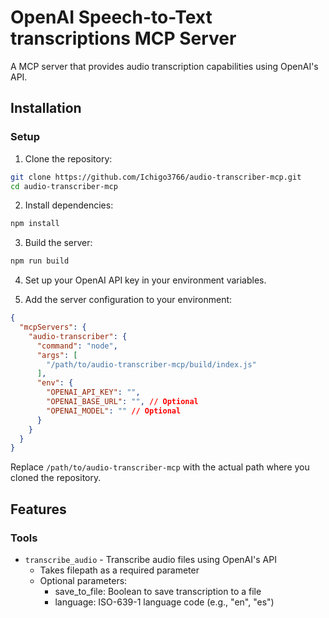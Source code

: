 # OpenAI Speech-to-Text transcriptions MCP Server

A MCP server that provides audio transcription capabilities using OpenAI's API.

## Installation

### Setup

1. Clone the repository:
```bash
git clone https://github.com/Ichigo3766/audio-transcriber-mcp.git
cd audio-transcriber-mcp
```

2. Install dependencies:
```bash
npm install
```

3. Build the server:
```bash
npm run build
```

4. Set up your OpenAI API key in your environment variables.

5. Add the server configuration to your environment:

```json
{
  "mcpServers": {
    "audio-transcriber": {
      "command": "node",
      "args": [
        "/path/to/audio-transcriber-mcp/build/index.js"
      ],
      "env": {
        "OPENAI_API_KEY": "",
        "OPENAI_BASE_URL": "", // Optional
        "OPENAI_MODEL": "" // Optional
      }
    }
  }
}
```

Replace `/path/to/audio-transcriber-mcp` with the actual path where you cloned the repository.

## Features

### Tools
- `transcribe_audio` - Transcribe audio files using OpenAI's API
  - Takes filepath as a required parameter
  - Optional parameters:
    - save_to_file: Boolean to save transcription to a file
    - language: ISO-639-1 language code (e.g., "en", "es")
